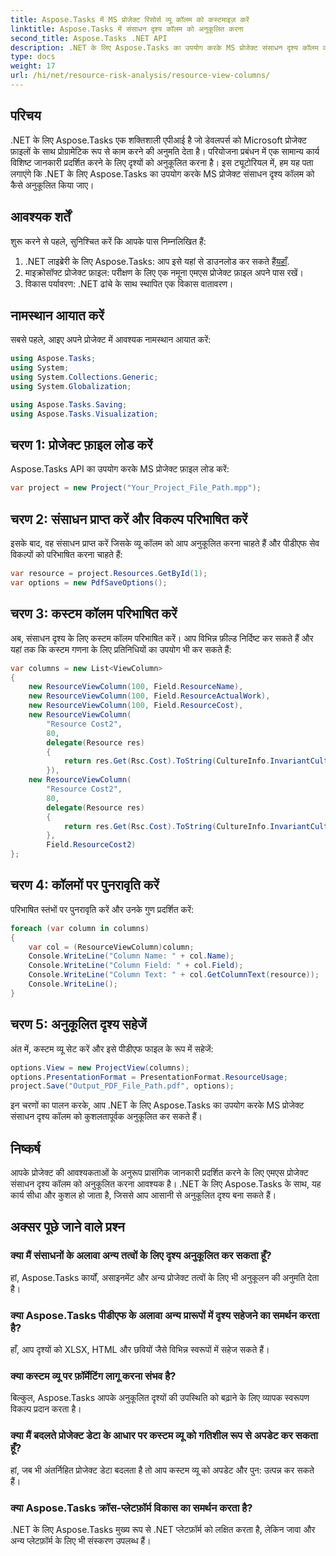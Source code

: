 ```yaml
---
title: Aspose.Tasks में MS प्रोजेक्ट रिसोर्स व्यू कॉलम को कस्टमाइज़ करें
linktitle: Aspose.Tasks में संसाधन दृश्य कॉलम को अनुकूलित करना
second_title: Aspose.Tasks .NET API
description: .NET के लिए Aspose.Tasks का उपयोग करके MS प्रोजेक्ट संसाधन दृश्य कॉलम को कुशलतापूर्वक अनुकूलित करना सीखें। बेहतर परियोजना प्रबंधन के लिए अनुरूप विचार बनाएं।
type: docs
weight: 17
url: /hi/net/resource-risk-analysis/resource-view-columns/
---
```

## परिचय
.NET के लिए Aspose.Tasks एक शक्तिशाली एपीआई है जो डेवलपर्स को Microsoft प्रोजेक्ट फ़ाइलों के साथ प्रोग्रामेटिक रूप से काम करने की अनुमति देता है। परियोजना प्रबंधन में एक सामान्य कार्य विशिष्ट जानकारी प्रदर्शित करने के लिए दृश्यों को अनुकूलित करना है। इस ट्यूटोरियल में, हम यह पता लगाएंगे कि .NET के लिए Aspose.Tasks का उपयोग करके MS प्रोजेक्ट संसाधन दृश्य कॉलम को कैसे अनुकूलित किया जाए।
## आवश्यक शर्तें
शुरू करने से पहले, सुनिश्चित करें कि आपके पास निम्नलिखित हैं:
1.  .NET लाइब्रेरी के लिए Aspose.Tasks: आप इसे यहां से डाउनलोड कर सकते हैं[यहाँ](https://releases.aspose.com/tasks/net/).
2. माइक्रोसॉफ्ट प्रोजेक्ट फ़ाइल: परीक्षण के लिए एक नमूना एमएस प्रोजेक्ट फ़ाइल अपने पास रखें।
3. विकास पर्यावरण: .NET ढांचे के साथ स्थापित एक विकास वातावरण।
## नामस्थान आयात करें
सबसे पहले, आइए अपने प्रोजेक्ट में आवश्यक नामस्थान आयात करें:
```csharp
using Aspose.Tasks;
using System;
using System.Collections.Generic;
using System.Globalization;

using Aspose.Tasks.Saving;
using Aspose.Tasks.Visualization;
```
## चरण 1: प्रोजेक्ट फ़ाइल लोड करें
Aspose.Tasks API का उपयोग करके MS प्रोजेक्ट फ़ाइल लोड करें:
```csharp
var project = new Project("Your_Project_File_Path.mpp");
```
## चरण 2: संसाधन प्राप्त करें और विकल्प परिभाषित करें
इसके बाद, वह संसाधन प्राप्त करें जिसके व्यू कॉलम को आप अनुकूलित करना चाहते हैं और पीडीएफ सेव विकल्पों को परिभाषित करना चाहते हैं:
```csharp
var resource = project.Resources.GetById(1);
var options = new PdfSaveOptions();
```
## चरण 3: कस्टम कॉलम परिभाषित करें
अब, संसाधन दृश्य के लिए कस्टम कॉलम परिभाषित करें। आप विभिन्न फ़ील्ड निर्दिष्ट कर सकते हैं और यहां तक कि कस्टम गणना के लिए प्रतिनिधियों का उपयोग भी कर सकते हैं:
```csharp
var columns = new List<ViewColumn>
{
    new ResourceViewColumn(100, Field.ResourceName),
    new ResourceViewColumn(100, Field.ResourceActualWork),
    new ResourceViewColumn(100, Field.ResourceCost),
    new ResourceViewColumn(
        "Resource Cost2", 
        80,
        delegate(Resource res)
        {
            return res.Get(Rsc.Cost).ToString(CultureInfo.InvariantCulture);
        }),
    new ResourceViewColumn(
        "Resource Cost2", 
        80,
        delegate(Resource res)
        {
            return res.Get(Rsc.Cost).ToString(CultureInfo.InvariantCulture);
        }, 
        Field.ResourceCost2)
};
```
## चरण 4: कॉलमों पर पुनरावृति करें
परिभाषित स्तंभों पर पुनरावृति करें और उनके गुण प्रदर्शित करें:
```csharp
foreach (var column in columns)
{
    var col = (ResourceViewColumn)column;
    Console.WriteLine("Column Name: " + col.Name);
    Console.WriteLine("Column Field: " + col.Field);
    Console.WriteLine("Column Text: " + col.GetColumnText(resource));
    Console.WriteLine();
}
```
## चरण 5: अनुकूलित दृश्य सहेजें
अंत में, कस्टम व्यू सेट करें और इसे पीडीएफ फाइल के रूप में सहेजें:
```csharp
options.View = new ProjectView(columns);
options.PresentationFormat = PresentationFormat.ResourceUsage;
project.Save("Output_PDF_File_Path.pdf", options);
```
इन चरणों का पालन करके, आप .NET के लिए Aspose.Tasks का उपयोग करके MS प्रोजेक्ट संसाधन दृश्य कॉलम को कुशलतापूर्वक अनुकूलित कर सकते हैं।
## निष्कर्ष
आपके प्रोजेक्ट की आवश्यकताओं के अनुरूप प्रासंगिक जानकारी प्रदर्शित करने के लिए एमएस प्रोजेक्ट संसाधन दृश्य कॉलम को अनुकूलित करना आवश्यक है। .NET के लिए Aspose.Tasks के साथ, यह कार्य सीधा और कुशल हो जाता है, जिससे आप आसानी से अनुकूलित दृश्य बना सकते हैं।
## अक्सर पूछे जाने वाले प्रश्न
### क्या मैं संसाधनों के अलावा अन्य तत्वों के लिए दृश्य अनुकूलित कर सकता हूँ?
हां, Aspose.Tasks कार्यों, असाइनमेंट और अन्य प्रोजेक्ट तत्वों के लिए भी अनुकूलन की अनुमति देता है।
### क्या Aspose.Tasks पीडीएफ के अलावा अन्य प्रारूपों में दृश्य सहेजने का समर्थन करता है?
हाँ, आप दृश्यों को XLSX, HTML और छवियों जैसे विभिन्न स्वरूपों में सहेज सकते हैं।
### क्या कस्टम व्यू पर फ़ॉर्मेटिंग लागू करना संभव है?
बिल्कुल, Aspose.Tasks आपके अनुकूलित दृश्यों की उपस्थिति को बढ़ाने के लिए व्यापक स्वरूपण विकल्प प्रदान करता है।
### क्या मैं बदलते प्रोजेक्ट डेटा के आधार पर कस्टम व्यू को गतिशील रूप से अपडेट कर सकता हूँ?
हां, जब भी अंतर्निहित प्रोजेक्ट डेटा बदलता है तो आप कस्टम व्यू को अपडेट और पुन: उत्पन्न कर सकते हैं।
### क्या Aspose.Tasks क्रॉस-प्लेटफ़ॉर्म विकास का समर्थन करता है?
.NET के लिए Aspose.Tasks मुख्य रूप से .NET प्लेटफ़ॉर्म को लक्षित करता है, लेकिन जावा और अन्य प्लेटफ़ॉर्म के लिए भी संस्करण उपलब्ध हैं।